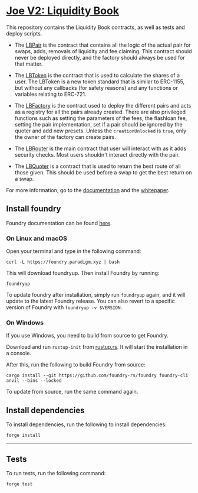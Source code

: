 # [Joe V2: Liquidity Book](https://github.com/traderjoe-xyz/joe-v2)

This repository contains the Liquidity Book contracts, as well as tests and deploy scripts.

- The [LBPair](./src/LBPair.sol) is the contract that contains all the logic of the actual pair for swaps, adds, removals of liquidity and fee claiming. This contract should never be deployed directly, and the factory should always be used for that matter.

- The [LBToken](./src/LBToken.sol) is the contract that is used to calculate the shares of a user. The LBToken is a new token standard that is similar to ERC-1155, but without any callbacks (for safety reasons) and any functions or variables relating to ERC-721.

- The [LBFactory](./src/LBPair.sol) is the contract used to deploy the different pairs and acts as a registry for all the pairs already created. There are also privileged functions such as setting the parameters of the fees, the flashloan fee, setting the pair implementation, set if a pair should be ignored by the quoter and add new presets. Unless the `creationUnlocked` is `true`, only the owner of the factory can create pairs.

- The [LBRouter](./src/LBRouter.sol) is the main contract that user will interact with as it adds security checks. Most users shouldn't interact directly with the pair.

- The [LBQuoter](./src/LBQuoter.sol) is a contract that is used to return the best route of all those given. This should be used before a swap to get the best return on a swap.

For more information, go to the [documentation](https://docs.traderjoexyz.com/) and the [whitepaper](https://github.com/traderjoe-xyz/LB-Whitepaper/blob/main/Joe%20v2%20Liquidity%20Book%20Whitepaper.pdf).

## Install foundry

Foundry documentation can be found [here](https://book.getfoundry.sh/forge/index.html).

### On Linux and macOS

Open your terminal and type in the following command:

```
curl -L https://foundry.paradigm.xyz | bash
```

This will download foundryup. Then install Foundry by running:

```
foundryup
```

To update foundry after installation, simply run `foundryup` again, and it will update to the latest Foundry release.
You can also revert to a specific version of Foundry with `foundryup -v $VERSION`.

### On Windows

If you use Windows, you need to build from source to get Foundry.

Download and run `rustup-init` from [rustup.rs](https://rustup.rs/). It will start the installation in a console.

After this, run the following to build Foundry from source:

```
cargo install --git https://github.com/foundry-rs/foundry foundry-cli anvil --bins --locked
```

To update from source, run the same command again.

## Install dependencies

To install dependencies, run the following to install dependencies:

```
forge install
```

___

## Tests

To run tests, run the following command:

```
forge test
```